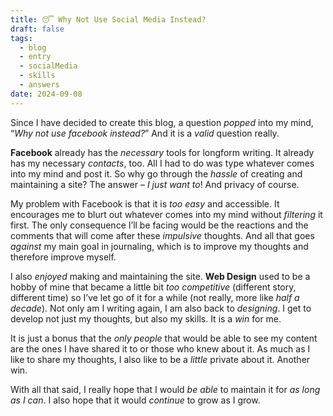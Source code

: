 ```yaml
---
title: 😴 Why Not Use Social Media Instead?
draft: false
tags:
  - blog
  - entry
  - socialMedia
  - skills
  - answers
date: 2024-09-08
---
```

Since I have decided to create this blog, a question *popped* into my mind, “*Why not use facebook instead?*” And it is a *valid* question really.

**Facebook** already has the *necessary* tools for longform writing. It already has my necessary *contacts*, too. All I had to do was type whatever comes into my mind and post it. So why go through the *hassle* of creating and maintaining a site? The answer – *I just want to*! And privacy of course.

My problem with Facebook is that it is *too easy* and accessible. It encourages me to blurt out whatever comes into my mind without *filtering* it first. The only consequence I’ll be facing would be the reactions and the comments that will come after these *impulsive* thoughts. And all that goes *against* my main goal in journaling, which is to improve my thoughts and therefore improve myself.

I also *enjoyed* making and maintaining the site. **Web Design** used to be a hobby of mine that became a little bit *too competitive* (different story, different time) so I’ve let go of it for a while (not really, more like *half a decade*). Not only am I writing again, I am also back to *designing*. I get to develop not just my thoughts, but also my skills. It is a *win* for me.

It is just a bonus that the *only people* that would be able to see my content are the ones I have shared it to or those who knew about it. As much as I like to share my thoughts, I also like to be a *little* private about it. Another win.

With all that said, I really hope that I would *be able* to maintain it for *as long as I can*. I also hope that it would *continue* to grow as I grow.